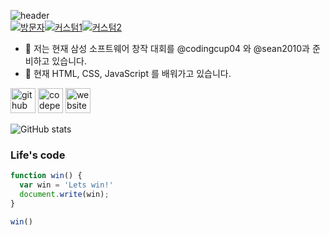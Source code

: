 ![header](https://capsule-render.vercel.app/api?type=wave&color=timeGradient&height=300&section=header&text=Hi%20There%20👋&fontSize=90)<br>
[![방문자](https://gpvc.arturio.dev/injoon5)](https://GitHub.com/injoon5/)[![커스텀1](https://injoon5.github.io/Injoon5/badge/oijbadge.svg)](https://GitHub.com/injoon5/)[![커스텀2](https://injoon5.github.io/Injoon5/badge/oijbadge1.svg)](https://juniorsoftwarecup.com)
- 🔭 저는 현재 삼성 소프트웨어 창작 대회를 @codingcup04 와 
     @sean2010과 준비하고 있습니다. 
- 🌱 현재 HTML, CSS, JavaScript 를 배워가고 있습니다.

[<img src='https://cdn.jsdelivr.net/npm/simple-icons@3.0.1/icons/github.svg' alt='github' height='40'>](https://github.com/injoon5)  [<img src='https://cdn.jsdelivr.net/npm/simple-icons@3.0.1/icons/codepen.svg' alt='codepen' height='40'>](https://codepen.io/injoon5)  [<img src='https://cdn.jsdelivr.net/npm/simple-icons@3.0.1/icons/icloud.svg' alt='website' height='40'>](http://injoon5.ga)  

![GitHub stats](https://github-readme-stats.vercel.app/api?username=injoon5&show_icons=true)  


### Life's code

```javascript
function win() {
  var win = 'Lets win!'
  document.write(win);
}

win()
```


 

